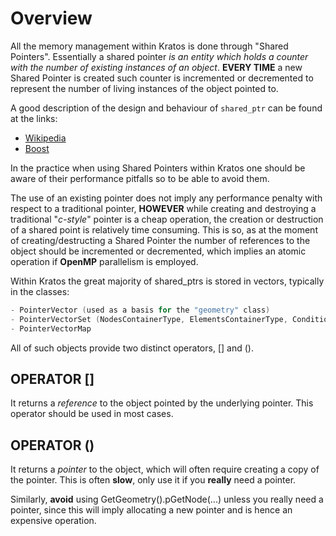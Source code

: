 # Overview

All the memory management within Kratos is done through "Shared Pointers". Essentially a shared pointer _is an entity which holds a counter with the number of existing instances of an object_. **EVERY TIME** a new Shared Pointer is created such counter is incremented or decremented to represent the number of living instances of the object pointed to.

A good description of the design and behaviour of `shared_ptr` can be found at the links:

* [Wikipedia](http://en.wikipedia.org/wiki/Smart_pointer) 
* [Boost](http://www.boost.org/doc/libs/1_63_0/libs/smart_ptr/smart_ptr.htm) 

In the practice when using Shared Pointers within Kratos one should be aware of their performance pitfalls so to be able to avoid them.

The use of an existing pointer does not imply any performance penalty with respect to a traditional pointer, **HOWEVER** while creating and destroying a traditional "_c-style_" pointer is a cheap operation, the creation or destruction of a shared point is relatively time consuming. This is so, as at the moment of creating/destructing a Shared Pointer the number of references to the object should be incremented or decremented, which implies an atomic operation if **OpenMP** parallelism is employed.

Within Kratos the great majority of shared_ptrs is stored in vectors, typically in the classes:

~~~c
- PointerVector (used as a basis for the "geometry" class)
- PointerVectorSet (NodesContainerType, ElementsContainerType, ConditionsContainerType)
- PointerVectorMap
~~~ 

All of such objects provide two distinct operators, [] and (). 

## OPERATOR [] 

It returns a _reference_ to the object pointed by the underlying pointer. This operator should be used in most cases.

## OPERATOR () 

It returns a _pointer_ to the object, which will often require creating a copy of the pointer. This is often **slow**, only use it if you **really** need a pointer.

Similarly, **avoid** using GetGeometry().pGetNode(...) unless you really need a pointer, since this will imply allocating a new pointer and is hence an expensive operation.  